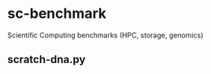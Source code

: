 sc-benchmark
============

Scientific Computing benchmarks (HPC, storage, genomics)

scratch-dna.py
--------------
